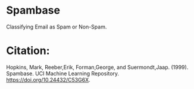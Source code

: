 # Spambase
Classifying Email as Spam or Non-Spam.

# Citation:
Hopkins, Mark, Reeber,Erik, Forman,George, and Suermondt,Jaap. (1999). Spambase. UCI Machine Learning Repository. https://doi.org/10.24432/C53G6X.

